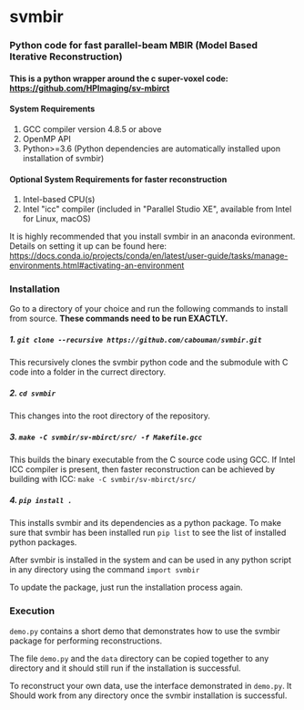 # svmbir


### Python code for fast parallel-beam MBIR (Model Based Iterative Reconstruction) 
#### This is a python wrapper around the c super-voxel code: https://github.com/HPImaging/sv-mbirct

#### System Requirements
1. GCC compiler version 4.8.5 or above
2. OpenMP API
3. Python>=3.6
(Python dependencies are automatically installed upon installation of svmbir)


#### Optional System Requirements for faster reconstruction
1. Intel-based CPU(s)
2. Intel "icc" compiler (included in "Parallel Studio XE", available from Intel for Linux, macOS)

It is highly recommended that you install svmbir in an anaconda evironment.
Details on setting it up can be found here: https://docs.conda.io/projects/conda/en/latest/user-guide/tasks/manage-environments.html#activating-an-environment


### Installation
Go to a directory of your choice and run the following commands to install from source.
**These commands need to be run EXACTLY.**
##### 1. ```git clone --recursive https://github.com/cabouman/svmbir.git```

This recursively clones the svmbir python code and the submodule with C code into a folder in the currect directory.

##### 2. ```cd svmbir```

This changes into the root directory of the repository.

##### 3. ```make -C svmbir/sv-mbirct/src/ -f Makefile.gcc```

This builds the binary executable from the C source code using GCC.
If Intel ICC compiler is present, then faster reconstruction can be achieved by building with ICC:
```make -C svmbir/sv-mbirct/src/```

##### 4. ```pip install .```

This installs svmbir and its dependencies as a python package.
To make sure that svmbir has been installed run ```pip list``` to see the list of installed python packages.

After svmbir is installed in the system and can be used in any python script in any directory using the command ```import svmbir```

To update the package, just run the installation process again.


### Execution
```demo.py``` contains a short demo that demonstrates how to use the svmbir package for performing reconstructions.

The file ```demo.py``` and the ```data``` directory can be copied together to any directory and it should still run if the installation is successful.

To reconstruct your own data, use the interface demonstrated in ```demo.py```. 
It Should work from any directory once the svmbir installation is successful.


